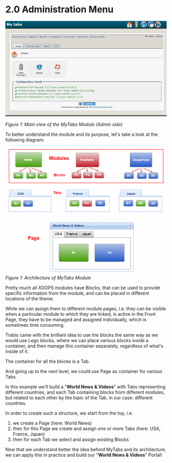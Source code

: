 # 2.0 Administration Menu


![image001.png](../assets/image001.png)  

*Figure 1: Main view of the MyTabs Module (Admin side)*


To better understand the module and its purpose, let's take a look at the following diagram:


![concept.png](../assets/concept.png)  
*Figure 1: Architecture of MyTabs Module*

Pretty much all XOOPS modules have Blocks, that can be used to provide specific information from the module, and can be placed in different locations of the theme.

While we can assign them to different module pages, i.e. they can be visible when a particular module to which they are linked, is active in the Front Page, they have to be managed and assigned individually, which is sometimes time consuming. 

Trabis came with the brilliant idea to use the blocks the same way as we would use Lego blocks, where we can place various blocks inside a container, and then manage this container separately, regardless of what's inside of it.

The container for all the blocks is a Tab. 

And going up to the next level, we could use Page as container for various Tabs. 

In this example we'll build a "**World News & Videos**" with Tabs representing different countries, and each Tab containing blocks from different modules, but related to each other by the topic of the Tab, in our case: different countries.

In order to create such a structure, we start from the top, i.e. 

1. we create a Page (here: World News) 
2. then for this Page we create and assign one or more Tabs (here: USA, France, Japan)
3. then for each Tab we select and assign existing Blocks
 
Now that we understand better the idea behind MyTabs and its architecture, we can apply this in practice and build our "**World News & Videos**" Portal!  





